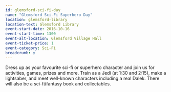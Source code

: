 ```yaml
---
id: glemsford-sci-fi-day
name: "Glemsford Sci-Fi Superhero Day"
location: glemsford-library
location-text: Glemsford Library
event-start-date: 2016-10-16
event-start-time: 1300
event-alt-location: Glemsford Village Hall
event-ticket-price: 1
event-category: Sci-Fi
breadcrumb: y
---
```

Dress up as your favourite sci-fi or superhero character and join us for activities, games, prizes and more.  Train as a Jedi (at 1:30 and 2:15), make a lightsaber, and meet well-known characters including a real Dalek.  There will also be a sci-fi/fantasy book and collectables.

